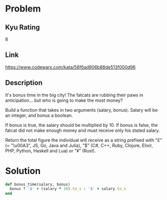 # Problem

## Kyu Rating

8

## Link

https://www.codewars.com/kata/56f6ad906b88de513f000d96

## Description

It's bonus time in the big city! The fatcats are rubbing their paws in anticipation... but who is going to make the most money?

Build a function that takes in two arguments (salary, bonus). Salary will be an integer, and bonus a boolean.

If bonus is true, the salary should be multiplied by 10. If bonus is false, the fatcat did not make enough money and must receive only his stated salary.

Return the total figure the individual will receive as a string prefixed with "£" (= "\u00A3", JS, Go, Java and Julia), "$" (C#, C++, Ruby, Clojure, Elixir, PHP, Python, Haskell and Lua) or "¥" (Rust).

# Solution

```ruby
def bonus_time(salary, bonus)
  bonus ? '$' + (salary * 10).to_s : '$' + salary.to_s
end
```